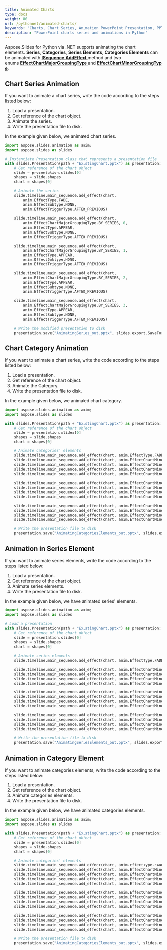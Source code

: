 ```yaml
---
title: Animated Charts
type: docs
weight: 80
url: /pythonnet/animated-charts/
keywords: "Charts, Chart Series, Animation PowerPoint Presentation, PPTX, PPT, Python, Aspose.Slides for Python via .NET"
description: "PowerPoint charts series and animations in Python"
---
```


Aspose.Slides for Python via .NET supports animating the chart elements. **Series**, **Categories**, **Series Elements**, **Categories Elements** can be animated with [**ISequence**.**AddEffect** ](https://apireference.aspose.com/slides/pythonnet/aspose.slides.animation/isequence/methods/addeffect)method and two enums [**EffectChartMajorGroupingType** ](https://apireference.aspose.com/slides/pythonnet/aspose.slides.animation/effectchartmajorgroupingtype)and [**EffectChartMinorGroupingType**](https://apireference.aspose.com/slides/pythonnet/aspose.slides.animation/effectchartminorgroupingtype).
## **Chart Series Animation**
If you want to animate a chart series, write the code according to the steps listed below:

1. Load a presentation.
1. Get reference of the chart object.
1. Animate the series.
1. Write the presentation file to disk.

In the example given below, we animated chart series.

```py
import aspose.slides.animation as anim;
import aspose.slides as slides

# Instantiate Presentation class that represents a presentation file 
with slides.Presentation(path + "ExistingChart.pptx") as presentation:
    # Get reference of the chart object
    slide = presentation.slides[0]
    shapes = slide.shapes
    chart = shapes[0]

    # Animate the series
    slide.timeline.main_sequence.add_effect(chart, 
        anim.EffectType.FADE, 
        anim.EffectSubtype.NONE, 
        anim.EffectTriggerType.AFTER_PREVIOUS)

    slide.timeline.main_sequence.add_effect(chart, 
        anim.EffectChartMajorGroupingType.BY_SERIES, 0, 
        anim.EffectType.APPEAR, 
        anim.EffectSubtype.NONE, 
        anim.EffectTriggerType.AFTER_PREVIOUS)

    slide.timeline.main_sequence.add_effect(chart,
        anim.EffectChartMajorGroupingType.BY_SERIES, 1,
        anim.EffectType.APPEAR, 
        anim.EffectSubtype.NONE, 
        anim.EffectTriggerType.AFTER_PREVIOUS)

    slide.timeline.main_sequence.add_effect(chart,
        anim.EffectChartMajorGroupingType.BY_SERIES, 2,
        anim.EffectType.APPEAR, 
        anim.EffectSubtype.NONE, 
        anim.EffectTriggerType.AFTER_PREVIOUS)

    slide.timeline.main_sequence.add_effect(chart,
        anim.EffectChartMajorGroupingType.BY_SERIES, 3,
        anim.EffectType.APPEAR, 
        anim.EffectSubtype.NONE, 
        anim.EffectTriggerType.AFTER_PREVIOUS)

    # Write the modified presentation to disk 
    presentation.save("AnimatingSeries_out.pptx", slides.export.SaveFormat.PPTX)
```


## **Chart Category Animation**
If you want to animate a chart series, write the code according to the steps listed below:

1. Load a presentation.
1. Get reference of the chart object.
1. Animate the Category.
1. Write the presentation file to disk.

In the example given below, we animated chart category.

```py
import aspose.slides.animation as anim;
import aspose.slides as slides

with slides.Presentation(path + "ExistingChart.pptx") as presentation:
    # Get reference of the chart object
    slide = presentation.slides[0]
    shapes = slide.shapes
    chart = shapes[0]

    # Animate categories' elements
    slide.timeline.main_sequence.add_effect(chart, anim.EffectType.FADE, anim.EffectSubtype.NONE, anim.EffectTriggerType.AFTER_PREVIOUS)
    slide.timeline.main_sequence.add_effect(chart, anim.EffectChartMinorGroupingType.BY_ELEMENT_IN_CATEGORY, 0, 0, anim.EffectType.APPEAR, anim.EffectSubtype.NONE, anim.EffectTriggerType.AFTER_PREVIOUS)
    slide.timeline.main_sequence.add_effect(chart, anim.EffectChartMinorGroupingType.BY_ELEMENT_IN_CATEGORY, 0, 1, anim.EffectType.APPEAR, anim.EffectSubtype.NONE, anim.EffectTriggerType.AFTER_PREVIOUS)
    slide.timeline.main_sequence.add_effect(chart, anim.EffectChartMinorGroupingType.BY_ELEMENT_IN_CATEGORY, 0, 2, anim.EffectType.APPEAR, anim.EffectSubtype.NONE, anim.EffectTriggerType.AFTER_PREVIOUS)
    slide.timeline.main_sequence.add_effect(chart, anim.EffectChartMinorGroupingType.BY_ELEMENT_IN_CATEGORY, 0, 3, anim.EffectType.APPEAR, anim.EffectSubtype.NONE, anim.EffectTriggerType.AFTER_PREVIOUS)

    slide.timeline.main_sequence.add_effect(chart, anim.EffectChartMinorGroupingType.BY_ELEMENT_IN_CATEGORY, 1, 0, anim.EffectType.APPEAR, anim.EffectSubtype.NONE, anim.EffectTriggerType.AFTER_PREVIOUS)
    slide.timeline.main_sequence.add_effect(chart, anim.EffectChartMinorGroupingType.BY_ELEMENT_IN_CATEGORY, 1, 1, anim.EffectType.APPEAR, anim.EffectSubtype.NONE, anim.EffectTriggerType.AFTER_PREVIOUS)
    slide.timeline.main_sequence.add_effect(chart, anim.EffectChartMinorGroupingType.BY_ELEMENT_IN_CATEGORY, 1, 2, anim.EffectType.APPEAR, anim.EffectSubtype.NONE, anim.EffectTriggerType.AFTER_PREVIOUS)
    slide.timeline.main_sequence.add_effect(chart, anim.EffectChartMinorGroupingType.BY_ELEMENT_IN_CATEGORY, 1, 3, anim.EffectType.APPEAR, anim.EffectSubtype.NONE, anim.EffectTriggerType.AFTER_PREVIOUS)

    slide.timeline.main_sequence.add_effect(chart, anim.EffectChartMinorGroupingType.BY_ELEMENT_IN_CATEGORY, 2, 0, anim.EffectType.APPEAR, anim.EffectSubtype.NONE, anim.EffectTriggerType.AFTER_PREVIOUS)
    slide.timeline.main_sequence.add_effect(chart, anim.EffectChartMinorGroupingType.BY_ELEMENT_IN_CATEGORY, 2, 1, anim.EffectType.APPEAR, anim.EffectSubtype.NONE, anim.EffectTriggerType.AFTER_PREVIOUS)
    slide.timeline.main_sequence.add_effect(chart, anim.EffectChartMinorGroupingType.BY_ELEMENT_IN_CATEGORY, 2, 2, anim.EffectType.APPEAR, anim.EffectSubtype.NONE, anim.EffectTriggerType.AFTER_PREVIOUS)
    slide.timeline.main_sequence.add_effect(chart, anim.EffectChartMinorGroupingType.BY_ELEMENT_IN_CATEGORY, 2, 3, anim.EffectType.APPEAR, anim.EffectSubtype.NONE, anim.EffectTriggerType.AFTER_PREVIOUS)

    # Write the presentation file to disk
    presentation.save("AnimatingCategoriesElements_out.pptx", slides.export.SaveFormat.PPTX)
```


## **Animation in Series Element**
If you want to animate series elements, write the code according to the steps listed below:

1. Load a presentation.
1. Get reference of the chart object.
1. Animate series elements.
1. Write the presentation file to disk.

In the example given below, we have animated series' elements.

```py
import aspose.slides.animation as anim;
import aspose.slides as slides

# Load a presentation
with slides.Presentation(path + "ExistingChart.pptx") as presentation:
    # Get reference of the chart object
    slide = presentation.slides[0]
    shapes = slide.shapes
    chart = shapes[0]

    # Animate series elements
    slide.timeline.main_sequence.add_effect(chart, anim.EffectType.FADE, anim.EffectSubtype.NONE, anim.EffectTriggerType.AFTER_PREVIOUS)

    slide.timeline.main_sequence.add_effect(chart, anim.EffectChartMinorGroupingType.BY_ELEMENT_IN_SERIES, 0, 0, anim.EffectType.APPEAR, anim.EffectSubtype.NONE, anim.EffectTriggerType.AFTER_PREVIOUS)
    slide.timeline.main_sequence.add_effect(chart, anim.EffectChartMinorGroupingType.BY_ELEMENT_IN_SERIES, 0, 1, anim.EffectType.APPEAR, anim.EffectSubtype.NONE, anim.EffectTriggerType.AFTER_PREVIOUS)
    slide.timeline.main_sequence.add_effect(chart, anim.EffectChartMinorGroupingType.BY_ELEMENT_IN_SERIES, 0, 2, anim.EffectType.APPEAR, anim.EffectSubtype.NONE, anim.EffectTriggerType.AFTER_PREVIOUS)
    slide.timeline.main_sequence.add_effect(chart, anim.EffectChartMinorGroupingType.BY_ELEMENT_IN_SERIES, 0, 3, anim.EffectType.APPEAR, anim.EffectSubtype.NONE, anim.EffectTriggerType.AFTER_PREVIOUS)

    slide.timeline.main_sequence.add_effect(chart, anim.EffectChartMinorGroupingType.BY_ELEMENT_IN_SERIES, 1, 0, anim.EffectType.APPEAR, anim.EffectSubtype.NONE, anim.EffectTriggerType.AFTER_PREVIOUS)
    slide.timeline.main_sequence.add_effect(chart, anim.EffectChartMinorGroupingType.BY_ELEMENT_IN_SERIES, 1, 1, anim.EffectType.APPEAR, anim.EffectSubtype.NONE, anim.EffectTriggerType.AFTER_PREVIOUS)
    slide.timeline.main_sequence.add_effect(chart, anim.EffectChartMinorGroupingType.BY_ELEMENT_IN_SERIES, 1, 2, anim.EffectType.APPEAR, anim.EffectSubtype.NONE, anim.EffectTriggerType.AFTER_PREVIOUS)
    slide.timeline.main_sequence.add_effect(chart, anim.EffectChartMinorGroupingType.BY_ELEMENT_IN_SERIES, 1, 3, anim.EffectType.APPEAR, anim.EffectSubtype.NONE, anim.EffectTriggerType.AFTER_PREVIOUS)

    slide.timeline.main_sequence.add_effect(chart, anim.EffectChartMinorGroupingType.BY_ELEMENT_IN_SERIES, 2, 0, anim.EffectType.APPEAR, anim.EffectSubtype.NONE, anim.EffectTriggerType.AFTER_PREVIOUS)
    slide.timeline.main_sequence.add_effect(chart, anim.EffectChartMinorGroupingType.BY_ELEMENT_IN_SERIES, 2, 1, anim.EffectType.APPEAR, anim.EffectSubtype.NONE, anim.EffectTriggerType.AFTER_PREVIOUS)
    slide.timeline.main_sequence.add_effect(chart, anim.EffectChartMinorGroupingType.BY_ELEMENT_IN_SERIES, 2, 2, anim.EffectType.APPEAR, anim.EffectSubtype.NONE, anim.EffectTriggerType.AFTER_PREVIOUS)
    slide.timeline.main_sequence.add_effect(chart, anim.EffectChartMinorGroupingType.BY_ELEMENT_IN_SERIES, 2, 3, anim.EffectType.APPEAR, anim.EffectSubtype.NONE, anim.EffectTriggerType.AFTER_PREVIOUS)

    # Write the presentation file to disk 
    presentation.save("AnimatingSeriesElements_out.pptx", slides.export.SaveFormat.PPTX)
```


## **Animation in Category Element**
If you want to animate categories elements, write the code according to the steps listed below:

1. Load a presentation.
1. Get reference of the chart object.
1. Animate categories elements.
1. Write the presentation file to disk.

In the example given below, we have animated categories elements.

```py
import aspose.slides.animation as anim;
import aspose.slides as slides

with slides.Presentation(path + "ExistingChart.pptx") as presentation:
    # Get reference of the chart object
    slide = presentation.slides[0]
    shapes = slide.shapes
    chart = shapes[0]

    # Animate categories' elements
    slide.timeline.main_sequence.add_effect(chart, anim.EffectType.FADE, anim.EffectSubtype.NONE, anim.EffectTriggerType.AFTER_PREVIOUS)
    slide.timeline.main_sequence.add_effect(chart, anim.EffectChartMinorGroupingType.BY_ELEMENT_IN_CATEGORY, 0, 0, anim.EffectType.APPEAR, anim.EffectSubtype.NONE, anim.EffectTriggerType.AFTER_PREVIOUS)
    slide.timeline.main_sequence.add_effect(chart, anim.EffectChartMinorGroupingType.BY_ELEMENT_IN_CATEGORY, 0, 1, anim.EffectType.APPEAR, anim.EffectSubtype.NONE, anim.EffectTriggerType.AFTER_PREVIOUS)
    slide.timeline.main_sequence.add_effect(chart, anim.EffectChartMinorGroupingType.BY_ELEMENT_IN_CATEGORY, 0, 2, anim.EffectType.APPEAR, anim.EffectSubtype.NONE, anim.EffectTriggerType.AFTER_PREVIOUS)
    slide.timeline.main_sequence.add_effect(chart, anim.EffectChartMinorGroupingType.BY_ELEMENT_IN_CATEGORY, 0, 3, anim.EffectType.APPEAR, anim.EffectSubtype.NONE, anim.EffectTriggerType.AFTER_PREVIOUS)

    slide.timeline.main_sequence.add_effect(chart, anim.EffectChartMinorGroupingType.BY_ELEMENT_IN_CATEGORY, 1, 0, anim.EffectType.APPEAR, anim.EffectSubtype.NONE, anim.EffectTriggerType.AFTER_PREVIOUS)
    slide.timeline.main_sequence.add_effect(chart, anim.EffectChartMinorGroupingType.BY_ELEMENT_IN_CATEGORY, 1, 1, anim.EffectType.APPEAR, anim.EffectSubtype.NONE, anim.EffectTriggerType.AFTER_PREVIOUS)
    slide.timeline.main_sequence.add_effect(chart, anim.EffectChartMinorGroupingType.BY_ELEMENT_IN_CATEGORY, 1, 2, anim.EffectType.APPEAR, anim.EffectSubtype.NONE, anim.EffectTriggerType.AFTER_PREVIOUS)
    slide.timeline.main_sequence.add_effect(chart, anim.EffectChartMinorGroupingType.BY_ELEMENT_IN_CATEGORY, 1, 3, anim.EffectType.APPEAR, anim.EffectSubtype.NONE, anim.EffectTriggerType.AFTER_PREVIOUS)

    slide.timeline.main_sequence.add_effect(chart, anim.EffectChartMinorGroupingType.BY_ELEMENT_IN_CATEGORY, 2, 0, anim.EffectType.APPEAR, anim.EffectSubtype.NONE, anim.EffectTriggerType.AFTER_PREVIOUS)
    slide.timeline.main_sequence.add_effect(chart, anim.EffectChartMinorGroupingType.BY_ELEMENT_IN_CATEGORY, 2, 1, anim.EffectType.APPEAR, anim.EffectSubtype.NONE, anim.EffectTriggerType.AFTER_PREVIOUS)
    slide.timeline.main_sequence.add_effect(chart, anim.EffectChartMinorGroupingType.BY_ELEMENT_IN_CATEGORY, 2, 2, anim.EffectType.APPEAR, anim.EffectSubtype.NONE, anim.EffectTriggerType.AFTER_PREVIOUS)
    slide.timeline.main_sequence.add_effect(chart, anim.EffectChartMinorGroupingType.BY_ELEMENT_IN_CATEGORY, 2, 3, anim.EffectType.APPEAR, anim.EffectSubtype.NONE, anim.EffectTriggerType.AFTER_PREVIOUS)

    # Write the presentation file to disk
    presentation.save("AnimatingCategoriesElements_out.pptx", slides.export.SaveFormat.PPTX)
```

